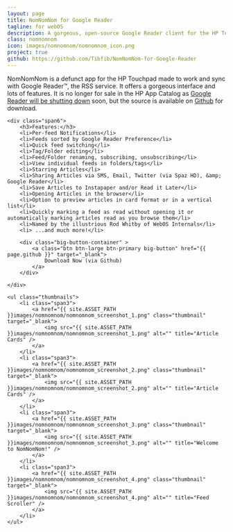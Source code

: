```yaml
---
layout: page
title: NomNomNom for Google Reader
tagline: for webOS
description: A gorgeous, open-source Google Reader client for the HP Touchpad.
class: nomnomnom
icon: images/nomnomnom/nomnomnom_icon.png
project: true
github: https://github.com/Tibfib/NomNomNom-for-Google-Reader
---
```


NomNomNom is a defunct app for the HP Touchpad made to work and sync with Google Reader™, the RSS service. It offers a gorgeous interface and lots of features. It is no longer for sale in the HP App Catalog as <a href="http://googlereader.blogspot.com/2013/03/powering-down-google-reader.html">Google Reader will be shutting down</a> soon, but the source is available on <a href="{{ page.github }}">Github</a> for download.

<div class="row">

	<div class="span6">
		<h3>Features:</h3>
		<li>Per-feed Notifications</li>
		<li>Feeds sorted by Google Reader Preference</li>
		<li>Quick feed switching</li>
		<li>Tag/Folder editing</li>
		<li>Feed/Folder renaming, subscribing, unsubscribing</li>
		<li>View individual feeds in folders/tags</li>
		<li>Starring Articles</li>
		<li>Sharing Articles via SMS, Email, Twitter (via Spaz HD), &amp; Google Reader</li>
		<li>Save Articles to Instapaper and/or Read it Later</li>
		<li>Opening Articles in the browser</li>
		<li>Option to preview articles in card format or in a vertical list</li>
		<li>Quickly marking a feed as read without opening it or automatically marking articles read as you browse them</li>
		<li>Named by the illustrious Rod Whitby of WebOS Internals</li>
		<li> ...and much more!</li>
		
		<div class="big-button-container" >
			<a class="btn btn-large btn-primary big-button" href="{{ page.github }}" target="_blank">
				Download Now (via Github)
			</a>
		</div>
			
	</div>

	<ul class="thumbnails">
		<li class="span3">
	    	<a href="{{ site.ASSET_PATH }}images/nomnomnom/nomnomnom_screenshot_1.png" class="thumbnail" target="_blank">
	    		<img src="{{ site.ASSET_PATH }}images/nomnomnom/nomnomnom_screenshot_1.png" alt="" title="Article Cards" />
	    	</a>
		</li>
		<li class="span3">
	    	<a href="{{ site.ASSET_PATH }}images/nomnomnom/nomnomnom_screenshot_2.png" class="thumbnail" target="_blank">
	    		<img src="{{ site.ASSET_PATH }}images/nomnomnom/nomnomnom_screenshot_2.png" alt="" title="Article Cards" />
	    	</a>
		</li>
		<li class="span3">
	    	<a href="{{ site.ASSET_PATH }}images/nomnomnom/nomnomnom_screenshot_3.png" class="thumbnail" target="_blank">
	    		<img src="{{ site.ASSET_PATH }}images/nomnomnom/nomnomnom_screenshot_3.png" alt="" title="Welcome to NomNomNom!" />
	    	</a>
		</li>
		<li class="span3">
	    	<a href="{{ site.ASSET_PATH }}images/nomnomnom/nomnomnom_screenshot_4.png" class="thumbnail" target="_blank">
	    		<img src="{{ site.ASSET_PATH }}images/nomnomnom/nomnomnom_screenshot_4.png" alt="" title="Feed Scroller" />
	    	</a>
		</li>
	</ul>


</div>
